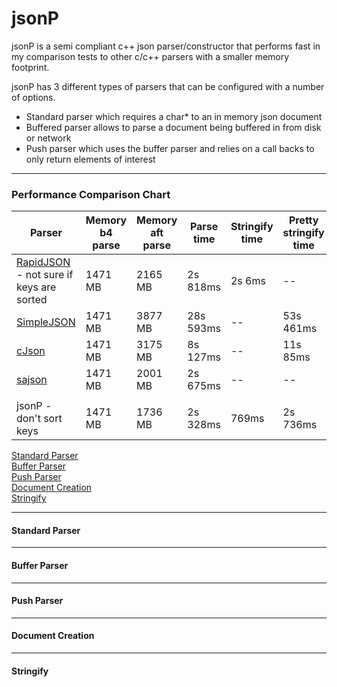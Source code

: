 # jsonP
jsonP is a semi compliant c++ json parser/constructor that performs fast in my comparison tests to other c/c++ parsers with a smaller memory footprint.  

jsonP has 3 different types of parsers that can be configured with a number of options.
- Standard parser which requires a char* to an in memory json document
- Buffered parser allows to parse a document being buffered in from disk or network
- Push parser which uses the buffer parser and relies on a call backs to only return elements of interest  
  
---
### Performance Comparison Chart
| Parser                                                        | Memory b4 parse | Memory aft parse | Parse time | Stringify time | Pretty stringify time | free/delete time |
|---------------------------------------------------------------|-----------------|------------------|------------|----------------|-----------------------|------------------|
| [RapidJSON](https://google.com) - not sure if keys are sorted |     1471 MB     |      2165 MB     |  2s 818ms  |     2s 6ms     |           --          |        --        |
| [SimpleJSON](https://google.com)                              |     1471 MB     |      3877 MB     | 28s 593ms  |       --       |       53s 461ms       |     7s 395ms     |
| [cJson](https://google.com)                                   |     1471 MB     |      3175 MB     |  8s 127ms  |       --       |        11s 85ms       |       65ms       |
| [sajson](https://google.com)                                  |     1471 MB     |      2001 MB     |  2s 675ms  |       --       |           --          |        --        |
|                                                               |                 |                  |            |                |                       |                  |
| jsonP - don't sort keys                                       |     1471 MB     |      1736 MB     |  2s 328ms  |      769ms     |        2s 736ms       |       87ms       |  
  
  

[Standard Parser](#standard-parser)  
[Buffer Parser](#buffer-parser)  
[Push Parser](#push-parser)  
[Document Creation](#document-creation)   
[Stringify](#stringify)


---
#### Standard Parser

---
#### Buffer Parser

---
#### Push Parser

---
#### Document Creation

---
#### Stringify

